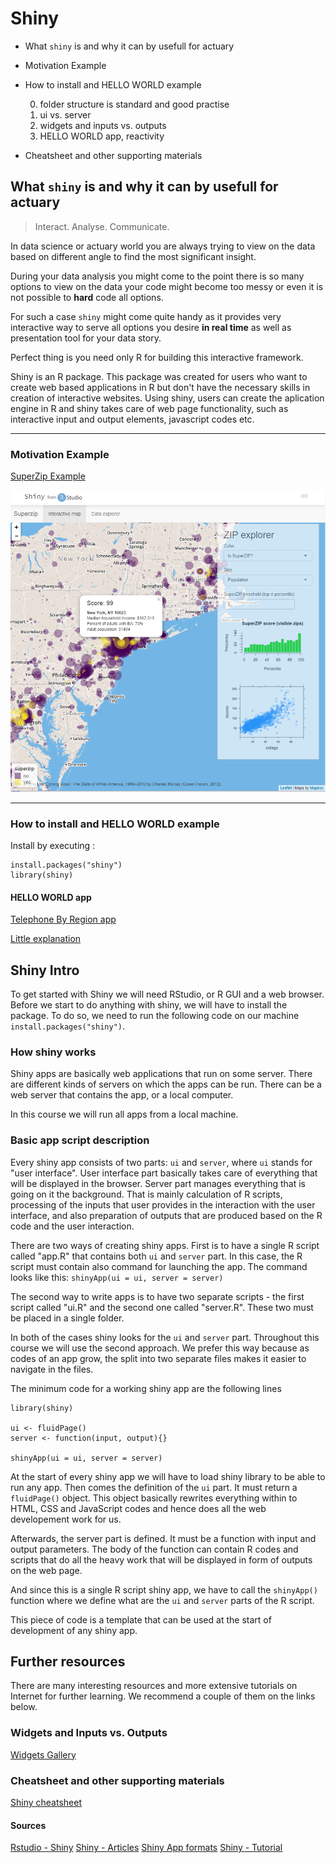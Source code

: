 Shiny
================
* What `shiny` is and why it can by usefull for actuary
* Motivation Example
* How to install and HELLO WORLD example

  0) folder structure is standard and good practise
  1) ui vs. server
  2) widgets and inputs vs. outputs
  3) HELLO WORLD app, reactivity
* Cheatsheet and other supporting materials


What `shiny` is and why it can by usefull for actuary
----------------
> Interact. Analyse. Communicate.

In data science or actuary world you are always trying to view on the data based on different angle to find the most significant insight.

During your data analysis you might come to the point there is so many options to view on the data your code might become too messy or even it is not possible to __hard__ code all options.

For such a case `shiny` might come quite handy as it provides very interactive way to serve all options you desire __in real time__ as well as presentation tool for your data story.

Perfect thing is you need only R for building this interactive framework.

Shiny is an R package. This package was created for users who want to create web based applications in R but don't have the necessary skills in creation of interactive websites. Using shiny, users can create the aplication engine in R and shiny takes care of web page functionality, such as interactive input and output elements, javascript codes etc.

-----------------
### Motivation Example
[SuperZip Example](https://shiny.rstudio.com/gallery/superzip-example.html)

![](About_shiny_files/superzip.PNG)

-----------------
### How to install and HELLO WORLD example
Install by executing :
```
install.packages("shiny")
library(shiny)
```
#### HELLO WORLD app
[Telephone By Region app](https://shiny.rstudio.com/gallery/telephones-by-region.html)

[Little explanation](About_shiny_files/shiny_prezi.pdf)


Shiny Intro
-----------------
To get started with Shiny we will need RStudio, or R GUI and a web browser. Before we start to do anything with shiny, we will have to install the package. To do so, we need to run the following code on our machine `install.packages("shiny")`.

### How shiny works
Shiny apps are basically web applications that run on some server. There are different kinds of servers on which the apps can be run. There can be a web server that contains the app, or a local computer.

In this course we will run all apps from a local machine.

### Basic app script description
Every shiny app consists of two parts: `ui` and `server`, where `ui` stands for "user interface". User interface part basically takes care of everything that will be displayed in the browser. Server part manages everything that is going on it the background. That is mainly calculation of R scripts, processing of the inputs that user provides in the interaction with the user interface, and also preparation of outputs that are produced based on the R code and the user interaction.

There are two ways of creating shiny apps. First is to have a single R script called "app.R" that contains both `ui` and `server` part. In this case, the R script must contain also command for launching the app. The command looks like this: `shinyApp(ui = ui, server = server)`

The second way to write apps is to have two separate scripts - the first script called "ui.R" and the second one called "server.R". These two must be placed in a single folder.

In both of the cases shiny looks for the `ui` and `server` part. Throughout this course we will use the second approach. We prefer this way because as codes of an app grow, the split into two separate files makes it easier to navigate in the files.

The minimum code for a working shiny app are the following lines
```
library(shiny)

ui <- fluidPage()
server <- function(input, output){}

shinyApp(ui = ui, server = server)
```
At the start of every shiny app we will have to load shiny library to be able to run any app. Then comes the definition of the `ui` part. It must return a `fluidPage()` object. This object basically rewrites everything within to HTML, CSS and JavaScript codes and hence does all the web developement work for us.

Afterwards, the server part is defined. It must be a function with input and output parameters. The body of the function can contain R codes and scripts that do all the heavy work that will be displayed in form of outputs on the web page.

And since this is a single R script shiny app, we have to call the `shinyApp()` function where we define what are the `ui` and `server` parts of the R script.

This piece of code is a template that can be used at the start of development of any shiny app.

Further resources
-----------------
There are many interesting resources and more extensive tutorials on Internet for further learning. We recommend a couple of them on the links below.

### Widgets and Inputs vs. Outputs
[Widgets Gallery](https://shiny.rstudio.com/gallery/widget-gallery.html)

### Cheatsheet and other supporting materials
[Shiny cheatsheet](https://github.com/rstudio/cheatsheets/raw/master/shiny.pdf)

#### Sources
[Rstudio - Shiny](http://shiny.rstudio.com/)
[Shiny - Articles](https://shiny.rstudio.com/articles/)
[Shiny App formats](https://shiny.rstudio.com/articles/app-formats.html)
[Shiny - Tutorial](https://shiny.rstudio.com/tutorial/)
